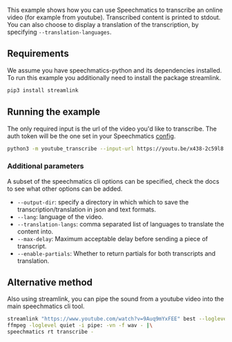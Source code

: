This example shows how you can use Speechmatics to transcribe an online video (for example from youtube).
Transcribed content is printed to stdout. You can also choose to display a translation of the transcription, by specifying `--translation-languages`.

## Requirements
We assume you have speechmatics-python and its dependencies installed. To run this example you additionally need to install the package streamlink.
```bash
pip3 install streamlink
```

## Running the example
The only required input is the url of the video you'd like to transcribe. The auth token will be the one set in your Speechmatics [config](https://gitlab1.speechmatics.io/python/speechmatics-python-internal/-/tree/master/#configuring-auth-tokens).
```bash
python3 -m youtube_transcribe --input-url https://youtu.be/x438-2c59l8
```
### Additional parameters

A subset of the speechmatics cli options can be specified, check the docs to see what other options can be added.

* `--output-dir`: specify a directory in which which to save the transcription/translation in json and text formats.
* `--lang`: language of the video. 
* `--translation-langs`: comma separated list of languages to translate the content into.
* `--max-delay`: Maximum acceptable delay before sending a piece of transcript.
* `--enable-partials`: Whether to return partials for both transcripts and translation.

## Alternative method
Also using streamlink, you can pipe the sound from a youtube video into the main speechmatics cli tool.
```bash
streamlink "https://www.youtube.com/watch?v=9Auq9mYxFEE" best --loglevel none --output - |\
ffmpeg -loglevel quiet -i pipe: -vn -f wav - |\
speechmatics rt transcribe -
```